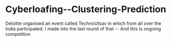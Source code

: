 # Cyberloafing--Clustering-Prediction
Deloitte organised an event called TechnoUtsav in which from all over the India participated. I made into the last round of that -- And this is ongoing competition
